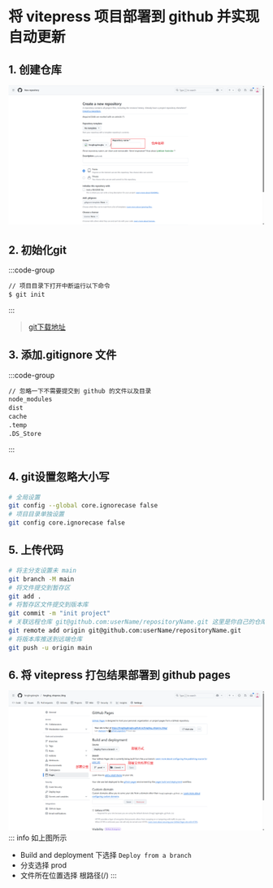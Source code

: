 # 将 vitepress 项目部署到 github 并实现自动更新
## 1. 创建仓库
![1](./images/2/1.png)
## 2. 初始化git
:::code-group
```sh [git]
// 项目目录下打开中断运行以下命令
$ git init
```
:::
> [git下载地址](https://git-scm.com/)
## 3. 添加.gitignore 文件
:::code-group
```sh [git]
// 忽略一下不需要提交到 github 的文件以及目录
node_modules
dist
cache
.temp
.DS_Store
```
:::
## 4. git设置忽略大小写
```sh
# 全局设置
git config --global core.ignorecase false
# 项目目录单独设置
git config core.ignorecase false
```
## 5. 上传代码
```sh
# 将主分支设置未 main
git branch -M main
# 将文件提交到暂存区
git add .
# 将暂存区文件提交到版本库
git commit -m "init project"
# 关联远程仓库 git@github.com:userName/repositoryName.git 这里是你自己的仓库地址
git remote add origin git@github.com:userName/repositoryName.git
# 将版本库推送到远端仓库
git push -u origin main
```
## 6. 将 vitepress 打包结果部署到 github pages
![2](./images/2/2.png)
::: info 如上图所示
- Build and deployment 下选择 `Deploy from a branch`
- 分支选择 prod
- 文件所在位置选择 根路径(/)
:::